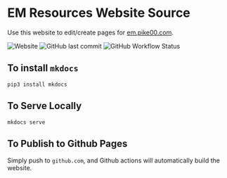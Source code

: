 # EM Resources Website Source

Use this website to edit/create pages for [em.pike00.com](https://em.pike00.com).

![Website](https://img.shields.io/website?style=plastic&down_color=black&down_message=Offline&label=em.pike00.com&up_message=Online&url=https%3A%2F%2Fem.pike00.com)
![GitHub last commit](https://img.shields.io/github/last-commit/pike00/em-resources?style=plastic)
![GitHub Workflow Status](https://img.shields.io/github/workflow/status/pike00/em-resources/Publish%20to%20Github%20Pages?style=plastic)

## To install `mkdocs`
`pip3 install mkdocs`

## To Serve Locally
`mkdocs serve`

## To Publish to Github Pages
Simply push to `github.com`, and Github actions will automatically build the website. 
